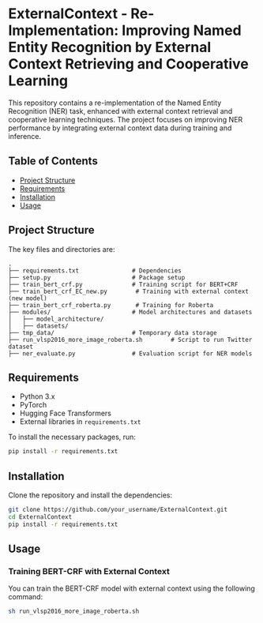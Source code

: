 # ExternalContext - Re-Implementation: Improving Named Entity Recognition by External Context Retrieving and Cooperative Learning

This repository contains a re-implementation of the Named Entity Recognition (NER) task, enhanced with external context retrieval and cooperative learning techniques. The project focuses on improving NER performance by integrating external context data during training and inference.

## Table of Contents
- [Project Structure](#project-structure)
- [Requirements](#requirements)
- [Installation](#installation)
- [Usage](#usage)

## Project Structure

The key files and directories are:

```
.
├── requirements.txt               # Dependencies
├── setup.py                       # Package setup
├── train_bert_crf.py              # Training script for BERT+CRF
├── train_bert_crf_EC_new.py        # Training with external context (new model)
├── train_bert_crf_roberta.py       # Training for Roberta
├── modules/                       # Model architectures and datasets
│   ├── model_architecture/
│   ├── datasets/
├── tmp_data/                      # Temporary data storage
├── run_vlsp2016_more_image_roberta.sh        # Script to run Twitter dataset
├── ner_evaluate.py                # Evaluation script for NER models
```

## Requirements

- Python 3.x
- PyTorch
- Hugging Face Transformers
- External libraries in `requirements.txt`

To install the necessary packages, run:

```bash
pip install -r requirements.txt
```

## Installation

Clone the repository and install the dependencies:

```bash
git clone https://github.com/your_username/ExternalContext.git
cd ExternalContext
pip install -r requirements.txt
```

## Usage

### Training BERT-CRF with External Context

You can train the BERT-CRF model with external context using the following command:

```bash
sh run_vlsp2016_more_image_roberta.sh
```
